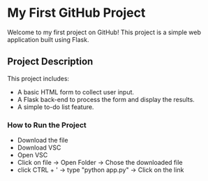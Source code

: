 # My First GitHub Project

Welcome to my first project on GitHub! This project is a simple web application built using Flask.

## Project Description

This project includes:
- A basic HTML form to collect user input.
- A Flask back-end to process the form and display the results.
- A simple to-do list feature.
### How to Run the Project
  - Download the file
  - Download VSC
  - Open VSC
  - Click on file -> Open Folder -> Chose the downloaded file
  - click CTRL + ' -> type "python app.py" -> Click on the link 




